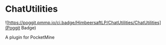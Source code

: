 # ChatUtilities

![https://poggit.pmmp.io/ci.badge/HimbeersaftLP/ChatUtilities/ChatUtilities](Poggit Badge)

A plugin for PocketMine
